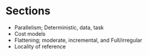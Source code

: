 # Sections

* Parallelism; Deterministic, data, task
* Cost models
* Flattening; moderate, incremental, and Full/irregular
* Locality of reference
